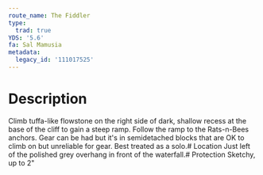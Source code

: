 ```yaml
---
route_name: The Fiddler
type:
  trad: true
YDS: '5.6'
fa: Sal Mamusia
metadata:
  legacy_id: '111017525'
---
```

# Description
Climb tuffa-like flowstone on the right side of dark, shallow recess at the base of the cliff to gain a steep ramp. Follow the ramp to the Rats-n-Bees anchors. Gear can be had but it's in semidetached blocks that are OK to climb on but unreliable for gear. Best treated as a solo.# Location
Just left of the polished grey overhang in front of the waterfall.# Protection
Sketchy, up to 2"